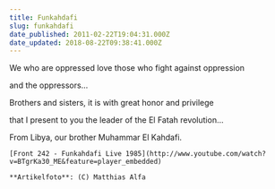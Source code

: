```yaml
---
title: Funkahdafi
slug: funkahdafi
date_published: 2011-02-22T19:04:31.000Z
date_updated: 2018-08-22T09:38:41.000Z
---
```


We who are oppressed love those who fight against oppression

and the oppressors...

Brothers and sisters, it is with great honor and privilege

that I present to you the leader of the El Fatah revolution...

From Libya, our brother Muhammar El Kahdafi.

`[Front 242 - Funkahdafi Live 1985](http://www.youtube.com/watch?v=BTgrKa30_ME&feature=player_embedded)`

`**Artikelfoto**: (C) Matthias Alfa`
